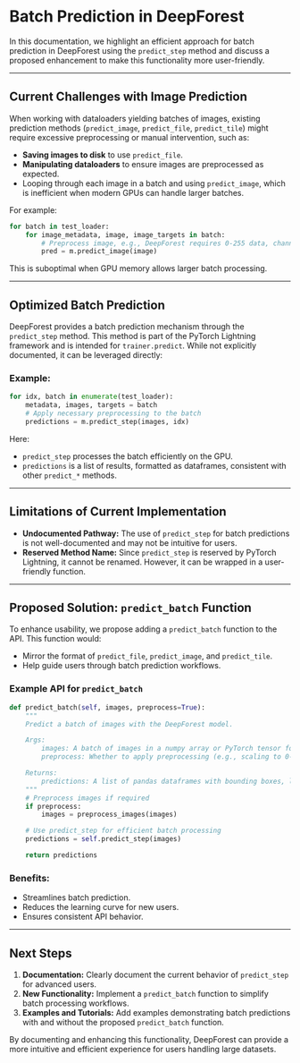 # Batch Prediction in DeepForest

In this documentation, we highlight an efficient approach for batch prediction in DeepForest using the `predict_step` method and discuss a proposed enhancement to make this functionality more user-friendly.

---

## Current Challenges with Image Prediction

When working with dataloaders yielding batches of images, existing prediction methods (`predict_image`, `predict_file`, `predict_tile`) might require excessive preprocessing or manual intervention, such as:

- **Saving images to disk** to use `predict_file`.
- **Manipulating dataloaders** to ensure images are preprocessed as expected.
- Looping through each image in a batch and using `predict_image`, which is inefficient when modern GPUs can handle larger batches.

For example:
```python
for batch in test_loader:
    for image_metadata, image, image_targets in batch:
        # Preprocess image, e.g., DeepForest requires 0-255 data, channels first
        pred = m.predict_image(image)
```
This is suboptimal when GPU memory allows larger batch processing.

---

## Optimized Batch Prediction

DeepForest provides a batch prediction mechanism through the `predict_step` method. This method is part of the PyTorch Lightning framework and is intended for `trainer.predict`. While not explicitly documented, it can be leveraged directly:

### Example:
```python
for idx, batch in enumerate(test_loader):
    metadata, images, targets = batch
    # Apply necessary preprocessing to the batch
    predictions = m.predict_step(images, idx)
```
Here:
- `predict_step` processes the batch efficiently on the GPU.
- `predictions` is a list of results, formatted as dataframes, consistent with other `predict_*` methods.

---

## Limitations of Current Implementation

- **Undocumented Pathway:** The use of `predict_step` for batch predictions is not well-documented and may not be intuitive for users.
- **Reserved Method Name:** Since `predict_step` is reserved by PyTorch Lightning, it cannot be renamed. However, it can be wrapped in a user-friendly function.

---

## Proposed Solution: `predict_batch` Function

To enhance usability, we propose adding a `predict_batch` function to the API. This function would:
- Mirror the format of `predict_file`, `predict_image`, and `predict_tile`.
- Help guide users through batch prediction workflows.

### Example API for `predict_batch`
```python
def predict_batch(self, images, preprocess=True):
    """
    Predict a batch of images with the DeepForest model.

    Args:
        images: A batch of images in a numpy array or PyTorch tensor format.
        preprocess: Whether to apply preprocessing (e.g., scaling to 0-1, channels first).

    Returns:
        predictions: A list of pandas dataframes with bounding boxes, labels, and scores for each image in the batch.
    """
    # Preprocess images if required
    if preprocess:
        images = preprocess_images(images)

    # Use predict_step for efficient batch processing
    predictions = self.predict_step(images)

    return predictions
```

### Benefits:
- Streamlines batch prediction.
- Reduces the learning curve for new users.
- Ensures consistent API behavior.

---

## Next Steps

1. **Documentation:** Clearly document the current behavior of `predict_step` for advanced users.
2. **New Functionality:** Implement a `predict_batch` function to simplify batch processing workflows.
3. **Examples and Tutorials:** Add examples demonstrating batch predictions with and without the proposed `predict_batch` function.

By documenting and enhancing this functionality, DeepForest can provide a more intuitive and efficient experience for users handling large datasets.
